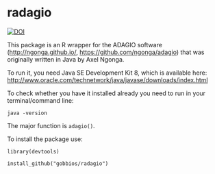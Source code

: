 # radagio

[![DOI](https://zenodo.org/badge/DOI/10.5281/zenodo.1280950.svg)](https://doi.org/10.5281/zenodo.1280950)


This package is an R wrapper for the ADAGIO software (http://ngonga.github.io/, https://github.com/ngonga/adagio) that was originally written in Java by Axel Ngonga. 

To run it, you need Java SE Development Kit 8, which is available here: http://www.oracle.com/technetwork/java/javase/downloads/index.html

To check whether you have it installed already you need to run in your terminal/command line:

`java -version`

The major function is `adagio()`.

To install the package use:

`library(devtools)`

`install_github("gobbios/radagio")`
